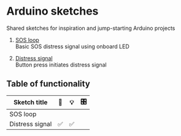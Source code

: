 # Arduino sketches
Shared sketches for inspiration and jump-starting Arduino projects

  1. [SOS loop](sketches/SOS_loop/)  
     Basic SOS distress signal using onboard LED

  2. [Distress signal](sketches/Distress_signal/)  
     Button press initiates distress signal

## Table of functionality

| Sketch title | 🔘  | 💡   | 🎛  |
| ---          |:---:|:---:|:---:|
| SOS loop |  |  |  |
| Distress signal | ✅ | ✅ |  |
